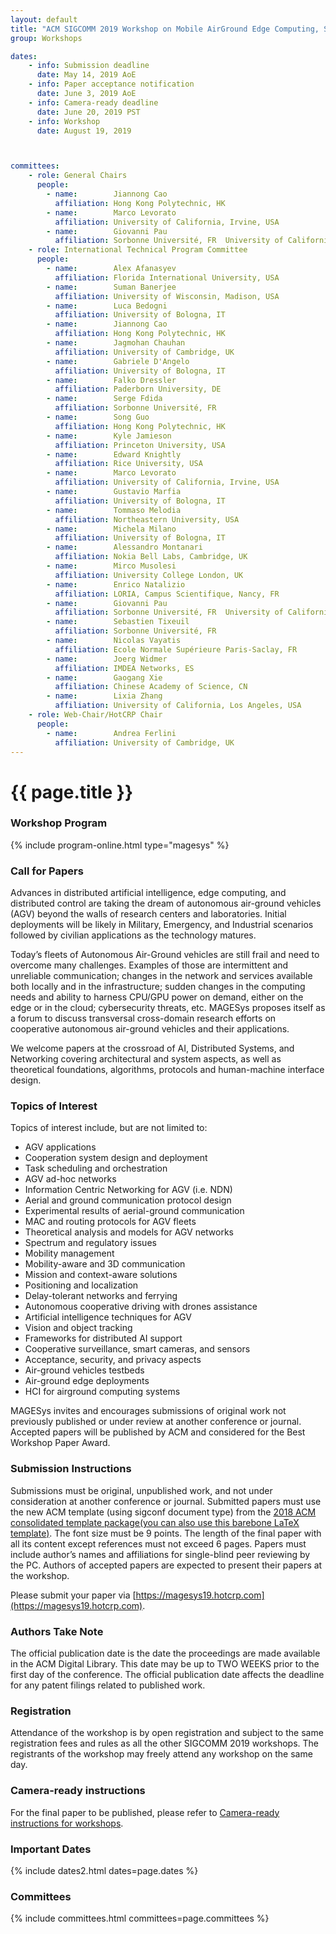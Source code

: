 ```yaml
---
layout: default
title: "ACM SIGCOMM 2019 Workshop on Mobile Air­Ground Edge Computing, Systems, Networks, and Applications (MAGESys 2019)"
group: Workshops

dates:
    - info: Submission deadline
      date: May 14, 2019 AoE
    - info: Paper acceptance notification
      date: June 3, 2019 AoE
    - info: Camera-ready deadline
      date: June 20, 2019 PST
    - info: Workshop
      date: August 19, 2019



committees:
    - role: General Chairs
      people:
        - name:        Jiannong Cao 
          affiliation: Hong Kong Polytechnic, HK      
        - name:        Marco Levorato 
          affiliation: University of California, Irvine, USA 
        - name:        Giovanni Pau
          affiliation: Sorbonne Université, FR  University of California, Los Angeles, USA
    - role: International Technical Program Committee
      people:
        - name:        Alex Afanasyev   
          affiliation: Florida International University, USA
        - name:        Suman Banerjee 
          affiliation: University of Wisconsin, Madison, USA
        - name:        Luca Bedogni
          affiliation: University of Bologna, IT
        - name:        Jiannong Cao
          affiliation: Hong Kong Polytechnic, HK
        - name:        Jagmohan Chauhan
          affiliation: University of Cambridge, UK
        - name:        Gabriele D'Angelo
          affiliation: University of Bologna, IT
        - name:        Falko Dressler
          affiliation: Paderborn University, DE
        - name:        Serge Fdida 
          affiliation: Sorbonne Université, FR
        - name:        Song Guo
          affiliation: Hong Kong Polytechnic, HK
        - name:        Kyle Jamieson
          affiliation: Princeton University, USA
        - name:        Edward Knightly
          affiliation: Rice University, USA
        - name:        Marco Levorato
          affiliation: University of California, Irvine, USA
        - name:        Gustavio Marfia
          affiliation: University of Bologna, IT
        - name:        Tommaso Melodia
          affiliation: Northeastern University, USA
        - name:        Michela Milano
          affiliation: University of Bologna, IT
        - name:        Alessandro Montanari
          affiliation: Nokia Bell Labs, Cambridge, UK
        - name:        Mirco Musolesi
          affiliation: University College London, UK
        - name:        Enrico Natalizio
          affiliation: LORIA, Campus Scientifique, Nancy, FR
        - name:        Giovanni Pau
          affiliation: Sorbonne Université, FR  University of California, Los Angeles, USA
        - name:        Sebastien Tixeuil
          affiliation: Sorbonne Université, FR
        - name:        Nicolas Vayatis
          affiliation: Ecole Normale Supérieure Paris-Saclay, FR
        - name:        Joerg Widmer
          affiliation: IMDEA Networks, ES
        - name:        Gaogang Xie
          affiliation: Chinese Academy of Science, CN
        - name:        Lixia Zhang
          affiliation: University of California, Los Angeles, USA
    - role: Web-Chair/HotCRP Chair
      people:
        - name:        Andrea Ferlini 
          affiliation: University of Cambridge, UK
---
```


# {{ page.title }}

### Workshop Program
{% include program-online.html type="magesys" %}

### Call for Papers
Advances in distributed artificial intelligence, edge computing, and distributed control are taking the dream of autonomous air-ground vehicles (AGV) beyond the walls of research centers and laboratories. Initial deployments will be likely in Military, Emergency, and Industrial scenarios followed by civilian applications as the technology matures.

Today’s fleets of Autonomous Air-Ground vehicles are still frail and need to overcome many challenges. Examples of those are intermittent and unreliable communication; changes in the network and services available both locally and in the infrastructure; sudden changes in the computing needs and ability to harness CPU/GPU power on demand, either on the edge or in the cloud; cybersecurity threats, etc. MAGESys proposes itself as a forum to discuss transversal cross-domain research efforts on cooperative autonomous air-ground vehicles and their applications.

We welcome papers at the crossroad of AI, Distributed Systems, and Networking covering architectural and system aspects, as well as theoretical foundations, algorithms, protocols and human-machine interface design.
 
### Topics of Interest

Topics of interest include, but are not limited to:

- AGV applications
- Cooperation system design and deployment
- Task scheduling and orchestration
- AGV ad­-hoc networks
- Information Centric Networking for AGV (i.e. NDN)
- Aerial and ground communication protocol design
- Experimental results of aerial­-ground communication
- MAC and routing protocols for AGV fleets
- Theoretical analysis and models for AGV networks
- Spectrum and regulatory issues
- Mobility management
- Mobility­-aware and 3D communication
- Mission and context­-aware solutions
- Positioning and localization
- Delay­-tolerant networks and ferrying
- Autonomous cooperative driving with drones assistance
- Artificial intelligence techniques for AGV
- Vision and object tracking
- Frameworks for distributed AI support
- Cooperative surveillance, smart cameras, and sensors
- Acceptance, security, and privacy aspects
- Air­-ground vehicles testbeds
- Air­-ground edge deployments
- HCI for air­ground computing systems

MAGESys invites and encourages submissions of original work not previously published or under review at another conference or journal. Accepted papers will be published by ACM and considered for the Best Workshop Paper Award.
        
### Submission Instructions
Submissions must be original, unpublished work, and not under consideration at another conference or journal. Submitted papers must use the new ACM template (using sigconf document type) from the [2018 ACM consolidated template package](https://www.acm.org/publications/proceedings-template)[(you can also use this barebone LaTeX template)](https://github.com/conference-websites/acmart-sigproc-template). The font size must be 9 points. The length of the final paper with all its content except references must not exceed 6 pages. Papers must include author’s names and affiliations for single-blind peer reviewing by the PC. Authors of accepted papers are expected to present their papers at the workshop.

Please submit your paper via [https://magesys19.hotcrp.com](https://magesys19.hotcrp.com).

### Authors Take Note
The official publication date is the date the proceedings are made available in the ACM Digital Library. This date may be up to TWO WEEKS prior to the first day of the conference. The official publication date affects the deadline for any patent filings related to published work.

### Registration
Attendance of the workshop is by open registration and subject to the same registration fees and rules as all the other SIGCOMM 2019 workshops. The registrants of the workshop may freely attend any workshop on the same day.

### Camera-ready instructions
For the final paper to be published, please refer to [Camera-ready instructions for workshops]().

### <i class="fa fa-calendar"></i> Important Dates

{% include dates2.html dates=page.dates %}

### Committees

{% include committees.html committees=page.committees %}


